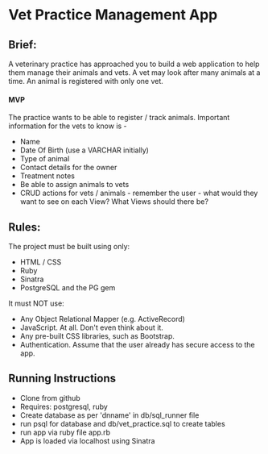 # Vet Practice Management App

## Brief:

A veterinary practice has approached you to build a web application to help them manage their animals and vets. A vet may look after many animals at a time. An animal is registered with only one vet.

#### MVP
The practice wants to be able to register / track animals. Important information for the vets to know is -
- Name
- Date Of Birth (use a VARCHAR initially)
- Type of animal
- Contact details for the owner
- Treatment notes
- Be able to assign animals to vets
- CRUD actions for vets / animals - remember the user - what would they want to see on each View? What Views should there be?

## Rules:

The project must be built using only:

- HTML / CSS
- Ruby
- Sinatra
- PostgreSQL and the PG gem

It must NOT use:

- Any Object Relational Mapper (e.g. ActiveRecord)
- JavaScript. At all. Don't even think about it.
- Any pre-built CSS libraries, such as Bootstrap.
- Authentication. Assume that the user already has secure access to the app.

## Running Instructions

- Clone from github
- Requires: postgresql, ruby
- Create database as per 'dnname' in db/sql_runner file
- run psql for database and db/vet_practice.sql to create tables
- run app via ruby file app.rb
- App is loaded via localhost using Sinatra
